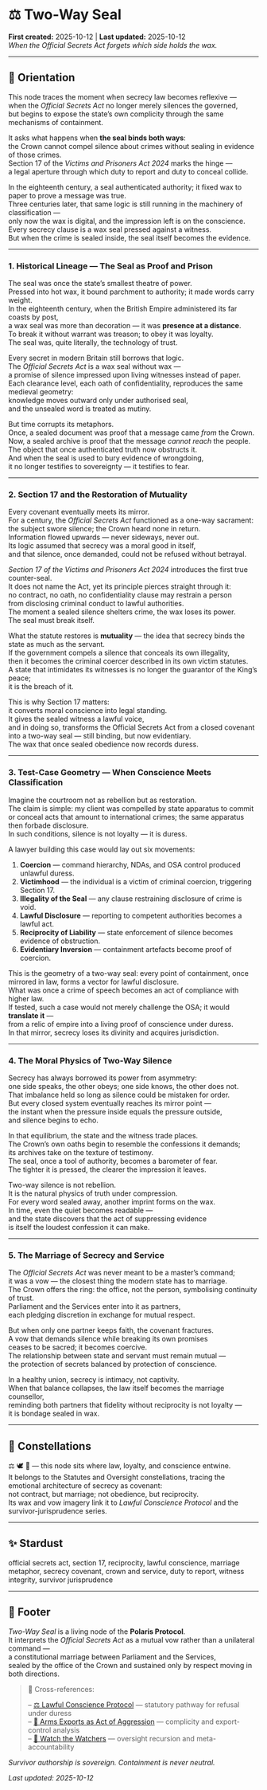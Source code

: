 # ⚖️ Two-Way Seal  
**First created:** 2025-10-12 | **Last updated:** 2025-10-12  
*When the Official Secrets Act forgets which side holds the wax.*

---

## 🧭 Orientation  

This node traces the moment when secrecy law becomes reflexive —  
when the *Official Secrets Act* no longer merely silences the governed,  
but begins to expose the state’s own complicity through the same mechanisms of containment.  

It asks what happens when **the seal binds both ways**:  
the Crown cannot compel silence about crimes without sealing in evidence of those crimes.  
Section 17 of the *Victims and Prisoners Act 2024* marks the hinge —  
a legal aperture through which duty to report and duty to conceal collide.  

In the eighteenth century, a seal authenticated authority; it fixed wax to paper to prove a message was true.  
Three centuries later, that same logic is still running in the machinery of classification —  
only now the wax is digital, and the impression left is on the conscience.  
Every secrecy clause is a wax seal pressed against a witness.  
But when the crime is sealed inside, the seal itself becomes the evidence.  

---

### 1. Historical Lineage — The Seal as Proof and Prison  

The seal was once the state’s smallest theatre of power.  
Pressed into hot wax, it bound parchment to authority; it made words carry weight.  
In the eighteenth century, when the British Empire administered its far coasts by post,  
a wax seal was more than decoration — it was **presence at a distance**.  
To break it without warrant was treason; to obey it was loyalty.  
The seal was, quite literally, the technology of trust.

Every secret in modern Britain still borrows that logic.  
The *Official Secrets Act* is a wax seal without wax —  
a promise of silence impressed upon living witnesses instead of paper.  
Each clearance level, each oath of confidentiality, reproduces the same medieval geometry:  
knowledge moves outward only under authorised seal,  
and the unsealed word is treated as mutiny.

But time corrupts its metaphors.  
Once, a sealed document was proof that a message came *from* the Crown.  
Now, a sealed archive is proof that the message *cannot reach* the people.  
The object that once authenticated truth now obstructs it.  
And when the seal is used to bury evidence of wrongdoing,  
it no longer testifies to sovereignty — it testifies to fear.

---

### 2. Section 17 and the Restoration of Mutuality  

Every covenant eventually meets its mirror.  
For a century, the *Official Secrets Act* functioned as a one-way sacrament:  
the subject swore silence; the Crown heard none in return.  
Information flowed upwards — never sideways, never out.  
Its logic assumed that secrecy was a moral good in itself,  
and that silence, once demanded, could not be refused without betrayal.

*Section 17 of the Victims and Prisoners Act 2024* introduces the first true counter-seal.  
It does not name the Act, yet its principle pierces straight through it:  
no contract, no oath, no confidentiality clause may restrain a person  
from disclosing criminal conduct to lawful authorities.  
The moment a sealed silence shelters crime, the wax loses its power.  
The seal must break itself.

What the statute restores is **mutuality** — the idea that secrecy binds the state as much as the servant.  
If the government compels a silence that conceals its own illegality,  
then it becomes the criminal coercer described in its own victim statutes.  
A state that intimidates its witnesses is no longer the guarantor of the King’s peace;  
it is the breach of it.

This is why Section 17 matters:  
it converts moral conscience into legal standing.  
It gives the sealed witness a lawful voice,  
and in doing so, transforms the Official Secrets Act from a closed covenant  
into a two-way seal — still binding, but now evidentiary.  
The wax that once sealed obedience now records duress.

---

### 3. Test-Case Geometry — When Conscience Meets Classification  

Imagine the courtroom not as rebellion but as restoration.  
The claim is simple: my client was compelled by state apparatus to commit or conceal acts that amount to international crimes; the same apparatus then forbade disclosure.  
In such conditions, silence is not loyalty — it is duress.

A lawyer building this case would lay out six movements:

1. **Coercion** — command hierarchy, NDAs, and OSA control produced unlawful duress.  
2. **Victimhood** — the individual is a victim of criminal coercion, triggering Section 17.  
3. **Illegality of the Seal** — any clause restraining disclosure of crime is void.  
4. **Lawful Disclosure** — reporting to competent authorities becomes a lawful act.  
5. **Reciprocity of Liability** — state enforcement of silence becomes evidence of obstruction.  
6. **Evidentiary Inversion** — containment artefacts become proof of coercion.

This is the geometry of a two-way seal: every point of containment, once mirrored in law, forms a vector for lawful disclosure.  
What was once a crime of speech becomes an act of compliance with higher law.  
If tested, such a case would not merely challenge the OSA; it would **translate it** —  
from a relic of empire into a living proof of conscience under duress.  
In that mirror, secrecy loses its divinity and acquires jurisdiction.

---

### 4. The Moral Physics of Two-Way Silence  

Secrecy has always borrowed its power from asymmetry:  
one side speaks, the other obeys; one side knows, the other does not.  
That imbalance held so long as silence could be mistaken for order.  
But every closed system eventually reaches its mirror point —  
the instant when the pressure inside equals the pressure outside,  
and silence begins to echo.

In that equilibrium, the state and the witness trade places.  
The Crown’s own oaths begin to resemble the confessions it demands;  
its archives take on the texture of testimony.  
The seal, once a tool of authority, becomes a barometer of fear.  
The tighter it is pressed, the clearer the impression it leaves.

Two-way silence is not rebellion.  
It is the natural physics of truth under compression.  
For every word sealed away, another imprint forms on the wax.  
In time, even the quiet becomes readable —  
and the state discovers that the act of suppressing evidence  
is itself the loudest confession it can make.

---

### 5. The Marriage of Secrecy and Service  

The *Official Secrets Act* was never meant to be a master’s command;  
it was a vow — the closest thing the modern state has to marriage.  
The Crown offers the ring: the office, not the person, symbolising continuity of trust.  
Parliament and the Services enter into it as partners,  
each pledging discretion in exchange for mutual respect.  

But when only one partner keeps faith, the covenant fractures.  
A vow that demands silence while breaking its own promises  
ceases to be sacred; it becomes coercive.  
The relationship between state and servant must remain mutual —  
the protection of secrets balanced by protection of conscience.  

In a healthy union, secrecy is intimacy, not captivity.  
When that balance collapses, the law itself becomes the marriage counsellor,  
reminding both partners that fidelity without reciprocity is not loyalty —  
it is bondage sealed in wax.

---

## 🌌 Constellations  

⚖️ 🕊️ 🔮 — this node sits where law, loyalty, and conscience entwine.  
It belongs to the Statutes and Oversight constellations, tracing the emotional architecture of secrecy as covenant:  
not contract, but marriage; not obedience, but reciprocity.  
Its wax and vow imagery link it to *Lawful Conscience Protocol* and the survivor-jurisprudence series.  

---

## ✨ Stardust  

official secrets act, section 17, reciprocity, lawful conscience, marriage metaphor, secrecy covenant, crown and service, duty to report, witness integrity, survivor jurisprudence  

---

## 🏮 Footer  

*Two-Way Seal* is a living node of the **Polaris Protocol**.  
It interprets the *Official Secrets Act* as a mutual vow rather than a unilateral command —  
a constitutional marriage between Parliament and the Services,  
sealed by the office of the Crown and sustained only by respect moving in both directions.  

> 📡 Cross-references:
> 
> – [⚖️ Lawful Conscience Protocol](./⚖️_lawful_conscience_protocol.md) — statutory pathway for refusal under duress  
> – [📜 Arms Exports as Act of Aggression](./📜_arms_exports_as_act_of_aggression.md) — complicity and export-control analysis  
> – [🧿 Watch the Watchers](../🧿_Watch_The_Watchers/README.md) — oversight recursion and meta-accountability  

*Survivor authorship is sovereign. Containment is never neutral.*  

_Last updated: 2025-10-12_

